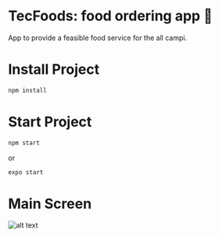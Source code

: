 # TecFoods: food ordering app :hamburger:

App to provide a feasible food service for the all campi.

# Install Project

```sh
npm install
```

# Start Project

```sh
npm start
```

or

```sh
expo start
```
# Main Screen
![alt text](https://imgur.com/a/Yh29xPG)
